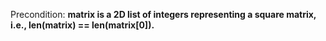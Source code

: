 Precondition: **matrix is a 2D list of integers representing a square matrix, i.e., len(matrix) == len(matrix[0]).**